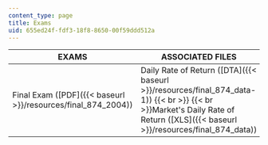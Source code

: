 ```yaml
---
content_type: page
title: Exams
uid: 655ed24f-fdf3-18f8-8650-00f59ddd512a
---
```


| EXAMS | ASSOCIATED FILES |
| --- | --- |
| Final Exam ([PDF]({{< baseurl >}}/resources/final_874_2004)) | Daily Rate of Return ([DTA]({{< baseurl >}}/resources/final_874_data-1))  {{< br >}}  {{< br >}}Market's Daily Rate of Return ([XLS]({{< baseurl >}}/resources/final_874_data))